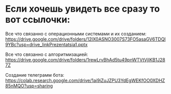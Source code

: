 # Если хочешь увидеть все сразу то вот ссылочки:

Все что связанно с операционными системами и их созданием:
https://drive.google.com/drive/folders/12lX0ASNO3007S73FO5asaGV6TDQl9YBc?usp=drive_linkPrezentatsia1.pptx

Все что связанно с алгоритмизацией:
https://drive.google.com/drive/folders/1rewLrvBhAd5tu49pnWTVtVjIKB1J287Z

Создание телеграмм бота:
https://colab.research.google.com/drive/1ai9iZuJZPU3YdEgWEKfOO0XDHZ85nMQO?usp=sharing

